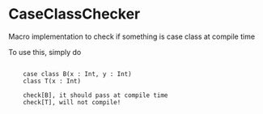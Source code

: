 # CaseClassChecker
Macro implementation to check if something is case class at compile time

To use this, simply do

``` import com.net.samupra.macros.caseclasschecker.CaseClassChecker._

    case class B(x : Int, y : Int)
    class T(x : Int)

    check[B], it should pass at compile time
    check[T], will not compile!

```

